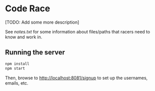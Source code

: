# Code Race

[TODO: Add some more description]

See _notes.txt_ for some information about files/paths that racers need to know and work in.

## Running the server

```sh
npm install
npm start
```

Then, browse to [http://localhost:8081/signup]() to set up the usernames, emails, etc.
